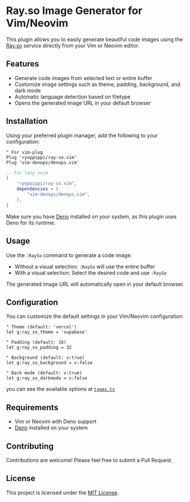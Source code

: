 # Ray.so Image Generator for Vim/Neovim

This plugin allows you to easily generate beautiful code images using the [Ray.so](https://ray.so) service directly from your Vim or Neovim editor.

## Features

- Generate code images from selected text or entire buffer
- Customize image settings such as theme, padding, background, and dark mode
- Automatic language detection based on filetype
- Opens the generated image URL in your default browser

## Installation

Using your preferred plugin manager, add the following to your configuration:

```vim
" For vim-plug
Plug 'ryoppippi/ray-so.vim'
Plug 'vim-denops/denops.vim'
```
```lua
-- For lazy.nvim
{
    "ryoppippi/ray-so.vim",
    dependencies = {
        "vim-denops/denops.vim",
    },
}

```

Make sure you have [Deno](https://deno.land/) installed on your system, as this plugin uses Deno for its runtime.

## Usage

Use the `:RaySo` command to generate a code image:

- Without a visual selection: `:RaySo` will use the entire buffer
- With a visual selection: Select the desired code and use `:RaySo`

The generated image URL will automatically open in your default browser.

## Configuration

You can customize the default settings in your Vim/Neovim configuration:

```vim
" Theme (default: 'vercel')
let g:ray_so_theme = 'supabase'

" Padding (default: 16)
let g:ray_so_padding = 32

" Background (default: v:true)
let g:ray_so_background = v:false

" Dark mode (default: v:true)
let g:ray_so_darkmode = v:false
```

you can see the available options at [`types.ts`](./denops/ray-so/types.ts)

## Requirements

- Vim or Neovim with Deno support
- [Deno](https://deno.land/) installed on your system

## Contributing

Contributions are welcome! Please feel free to submit a Pull Request.

## License

This project is licensed under the [MIT License](./LICENSE).
